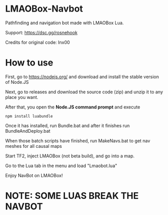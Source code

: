 # LMAOBox-Navbot
Pathfinding and navigation bot made with LMAOBox Lua.

Support: https://dsc.gg/rosnehook

Credits for original code: Inx00

# How to use
First, go to https://nodejs.org/ and download and install the stable version of Node.JS

Next, go to releases and download the source code (zip) and unzip it to any place you want.

After that, you open the **Node.JS command prompt** and execute
```
npm install luabundle
```

Once it has installed, run Bundle.bat and after it finishes run BundleAndDeploy.bat

When those batch scripts have finished, run MakeNavs.bat to get nav meshes for all causal maps

Start TF2, inject LMAOBox (not beta build), and go into a map.

Go to the Lua tab in the menu and load "Lmaobot.lua"

Enjoy NavBot on LMAOBox!

# NOTE: SOME LUAS BREAK THE NAVBOT